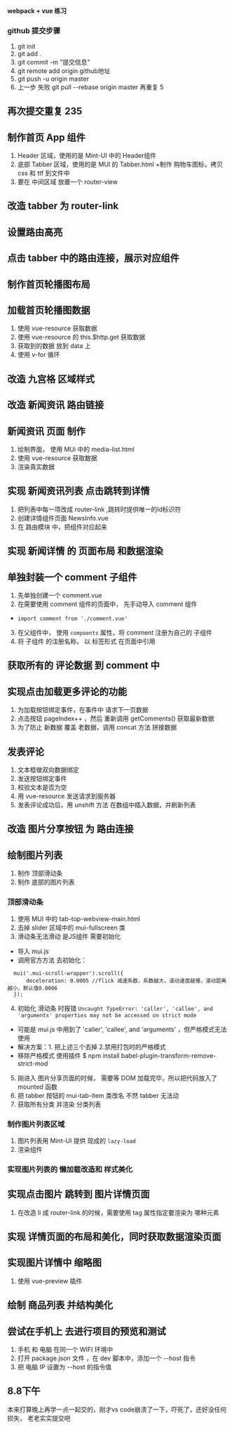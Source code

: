 #### webpack + vue 练习

### github 提交步骤
1. git init
2. git add .
3. git commit -m "提交信息"
4. git remote add origin github地址
5. git push -u origin master
6. 上一步 失败 git pull --rebase origin master 再重复 5

 ## 再次提交重复 235

## 制作首页 App 组件
1. Header 区域，使用的是 Mint-UI 中的 Header组件
2. 底部 Tabber 区域，使用的是 MUI 的 Tabber.html
  +制作 购物车图标，拷贝 css 和 ttf 到文件中
3. 要在 中间区域 放置一个 router-view

## 改造 tabber 为 router-link

## 设置路由高亮

## 点击 tabber 中的路由连接，展示对应组件

## 制作首页轮播图布局

## 加载首页轮播图数据
1. 使用 vue-resource 获取数据
2. 使用 vue-resource 的 this.$http.get 获取数据
3. 获取到的数据 放到 data 上
4. 使用 v-for 循环

## 改造 九宫格 区域样式

## 改造 新闻资讯 路由链接

## 新闻资讯 页面 制作
1. 绘制界面， 使用 MUi 中的 media-list.html
2. 使用 vue-resource 获取数据
3. 渲染真实数据

## 实现 新闻资讯列表 点击跳转到详情
1. 把列表中每一项改成 router-link ,跳转时提供唯一的Id标识符
2. 创建详情组件页面 NewsInfo.vue
3. 在 路由模块 中，把组件对应起来

## 实现 新闻详情 的 页面布局 和数据渲染

## 单独封装一个 comment 子组件
1. 先单独创建一个 comment.vue
2. 在需要使用 comment 组件的页面中， 先手动导入 comment 组件
 + `import comment from './comment.vue'`
3. 在父组件中， 使用 `compoents` 属性，将 comment 注册为自己的 子组件
4. 将 子组件 的注册名称， 以 标签形式 在页面中引用

## 获取所有的 评论数据 到 comment 中

## 实现点击加载更多评论的功能
1. 为加载按钮绑定事件，在事件中 请求下一页数据
2. 点击按钮 pageIndex++ ，然后 重新调用 getComments() 获取最新数据
3. 为了防止 新数据 覆盖 老数据，调用 concat 方法 拼接数据

## 发表评论
1. 文本框做双向数据绑定
2. 发送按钮绑定事件
3. 校验文本是否为空
4. 用 vue-resource 发送请求到服务器
5. 发表评论成功后，用 unshift 方法 在数组中插入数据，并刷新列表

## 改造 图片分享按钮 为 路由连接

## 绘制图片列表
1. 制作 顶部滑动条
2. 制作 底部的图片列表
### 顶部滑动条
1. 使用 MUI 中的 tab-top-webview-main.html
2. 去掉 slider 区域中的 mui-fullscreen 类
3. 滑动条无法滑动 是JS组件 需要初始化
 + 导入 mui.js
 + 调用官方方法 去初始化：
  ```
    mui('.mui-scroll-wrapper').scroll({
        deceleration: 0.0005 //flick 减速系数，系数越大，滚动速度越慢，滚动距离越小，默认值0.0006
    });
  ```
4. 初始化 滑动条 时报错 `Uncaught TypeError: 'caller', 'callee', and 'arguments' properties may not be accessed on strict mode`
  + 可能是 mui.js 中用到了 'caller', 'callee', and 'arguments' ，但严格模式无法使用
  + 解决方案：1. 把上述三个去掉 2.禁用打包时的严格模式
  + 移除严格模式 使用插件
  $ npm install babel-plugin-transform-remove-strict-mod
5. 刚进入 图片分享页面的时候， 需要等 DOM 加载完毕，所以把代码放入了 mounted 函数 
6. 把 tabber 按钮的 mui-tab-item 类改名 不然 tabber 无法动
7. 获取所有分类 并渲染 分类列表

### 制作图片列表区域
1. 图片列表用 Mint-UI 提供 现成的 `lazy-load`
2. 渲染组件

### 实现图片列表的 懒加载改造和 样式美化

## 实现点击图片 跳转到 图片详情页面
1. 在改造 li 成 router-link 的时候，需要使用 tag 属性指定要渲染为 哪种元素

## 实现 详情页面的布局和美化，同时获取数据渲染页面

## 实现图片详情中 缩略图
1. 使用 vue-preview 插件

## 绘制 商品列表 并结构美化

## 尝试在手机上 去进行项目的预览和测试
1. 手机 和 电脑 在同一个 WIFI 环境中
2. 打开 package.json 文件 ，在 dev 脚本中，添加一个 --host 指令
3. 把 电脑 IP 设置为 --host 的指令值

## 8.8下午 
 本来打算晚上再学一点一起交的，刚才vs code崩溃了一下，吓死了，还好没任何损失，
 老老实实提交吧

